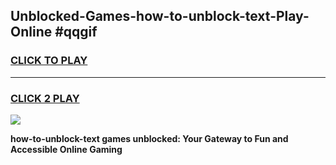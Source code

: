 
## Unblocked-Games-how-to-unblock-text-Play-Online #qqgif
<h3>
<a href="https://news.freeplayer.one?title=how-to-unblock-text&ref=3">CLICK TO PLAY</a></h3>
<hr>

<h3>
<a href="https://news.freeplayer.one?title=how-to-unblock-text&ref=3">CLICK 2 PLAY</a>
  
</h3>

<a href="https://news.freeplayer.one?title=how-to-unblock-text&ref=3"><img src="https://clearcache.store/games.png"></a>


**how-to-unblock-text games unblocked: Your Gateway to Fun and Accessible Online Gaming**
